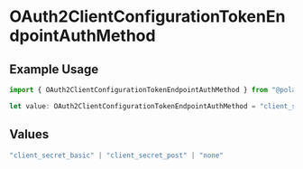 # OAuth2ClientConfigurationTokenEndpointAuthMethod

## Example Usage

```typescript
import { OAuth2ClientConfigurationTokenEndpointAuthMethod } from "@polar-sh/sdk/models/components";

let value: OAuth2ClientConfigurationTokenEndpointAuthMethod = "client_secret_post";
```

## Values

```typescript
"client_secret_basic" | "client_secret_post" | "none"
```